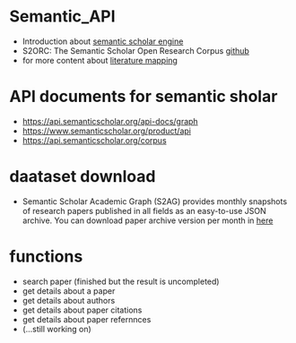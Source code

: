 # Semantic_API
- Introduction about [semantic scholar engine](https://blog.allenai.org/building-a-better-search-engine-for-semantic-scholar-ea23a0b661e7)
- S2ORC: The Semantic Scholar Open Research Corpus [github](https://github.com/allenai/s2orc)
- for more content about [literature mapping](https://aarontay.medium.com/3-new-tools-to-try-for-literature-mapping-connected-papers-inciteful-and-litmaps-a399f27622a)


# API documents for semantic sholar 
- https://api.semanticscholar.org/api-docs/graph
- https://www.semanticscholar.org/product/api
- https://api.semanticscholar.org/corpus

# daataset download
- Semantic Scholar Academic Graph (S2AG) provides monthly snapshots of research papers published in all fields as an easy-to-use JSON archive. You can download paper archive version per month in [here](https://api.semanticscholar.org/corpus/download/)

# functions
- search paper (finished but the result is uncompleted)
- get details about a paper
- get details about authors
- get details about paper citations
- get details about paper refernnces
- (...still working on)







